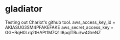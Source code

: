 # gladiator

Testing out Chariot's github tool.
aws_access_key_id = AKIASUG3SM4PFAKEFAKE
aws_secret_access_key = GG+RqH0Lrq2tHAPt1M7Q1lI8pqlTRui/w4GreNZ
